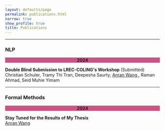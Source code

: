 ```yaml
---
layout: defaults/page
permalink: publications.html
narrow: true
show_profile: true
title: Publications
---
```

<!-- 
Publications in reversed chronological order in two categories:

1. <a href="#main">Main</a>
2. <a href="#klp">Kurdish language processing</a>
 
&#42; indicates equal contribution. 
 -->
 
---
### NLP

<div align="center" style="background-color:#ca5584" id="main">
		<b>2024</b>
</div>

<!-- **CRAMT: Cross-Lingual Resource Aggregation of Low-Resource Machine Translation and Metadata** (Submitted)    -->
**Double Blind Submission to LREC-COLING's Workshop** (Submitted)   
Christian Schuler, Tramy Thi Tran, Deepesha Saurty, <u> Anran Wang </u>, Raman Ahmad, Seid Muhie Yimam   


<!-- **A Deep Dive Into Neural Synchrony Evaluation for Audio-visual Translation**   
Shravan Nayak, <u>Christian Schuler</u>, Debjoy Saha and Timo Baumann   
*ICMI '22: Proceedings of the 2022 International Conference on Multimodal Interaction*   
[[Paper]](https://dl.acm.org/doi/abs/10.1145/3536221.3556621){:target="_blank"} [[Poster]](docs/posters/2022-Nayak_Schuler_Saha_Baumann-ICMI-A Deep Dive Into Neural Synchrony Evaluation for Audio-visual Translation.pdf){:target="_blank"} [[bib]](bibliography/nayak2022deepdive.txt){:target="_blank"}   -->

---
### Formal Methods

<div align="center" style="background-color:#ca5584" id="main">
		<b>2024</b>
</div>

**Stay Tuned for the Results of My Thesis**   
<u>Anran Wang</u>

